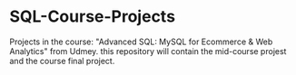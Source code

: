 # SQL-Course-Projects
 Projects in the course: "Advanced SQL: MySQL for Ecommerce &amp; Web Analytics" from Udmey.
 this repository will contain the mid-course projest and the  course final project.
